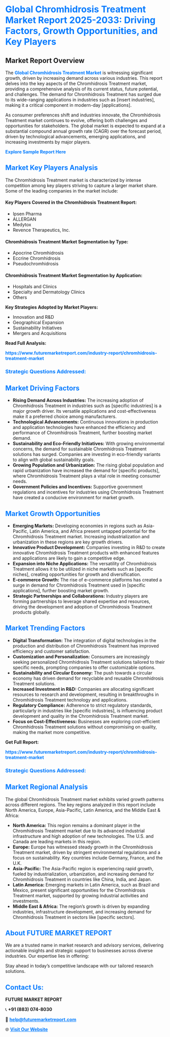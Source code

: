 <h1 style="color: #007BFF;">Global Chromhidrosis Treatment Market Report 2025-2033: Driving Factors, Growth Opportunities, and Key Players</h1>

<section id="overview">
<h2>Market Report Overview</h2>
<p>The <a href="https://www.futuremarketreport.com/industry-report/chromhidrosis-treatment-market" style="color: #007BFF; text-decoration: none;"><strong>Global Chromhidrosis Treatment Market</strong></a> is witnessing significant growth, driven by increasing demand across various industries. This report delves into the key aspects of the Chromhidrosis Treatment market, providing a comprehensive analysis of its current status, future potential, and challenges. The demand for Chromhidrosis Treatment has surged due to its wide-ranging applications in industries such as [insert industries], making it a critical component in modern-day [applications].</p>
<p>As consumer preferences shift and industries innovate, the Chromhidrosis Treatment market continues to evolve, offering both challenges and opportunities for stakeholders. The global market is expected to expand at a substantial compound annual growth rate (CAGR) over the forecast period, driven by technological advancements, emerging applications, and increasing investments by major players.</p>
</section>

<section id="overview">
<p><a href="https://www.futuremarketreport.com/request-sample/reportId=78901" style="color: #007BFF; text-decoration: none;"><strong>Explore Sample Report Here</strong></a></p>
</section>

<section id="key-players">
<h2 style="color: #007BFF;">Market Key Players Analysis</h2>
<p>The Chromhidrosis Treatment market is characterized by intense competition among key players striving to capture a larger market share. Some of the leading companies in the market include:</p>
<h4>Key Players Covered in the Chromhidrosis Treatment Report:</h4>
<ul><li>Ipsen Pharma</li><li>ALLERGAN</li><li>Medytox</li><li>Revence Therapeutics, Inc.</li></ul>
<h4>Chromhidrosis Treatment Market Segmentation by Type:</h4>
<ul><li>Apocrine Chromhidrosis</li><li>Eccrine Chromhidrosis</li><li>Pseudochromhidrosis</li></ul>

<h4>Chromhidrosis Treatment Market Segmentation by Application:</h4>
<ul><li>Hospitals and Clinics</li><li>Specialty and Dermatology Clinics</li><li>Others</li></ul>
<p><strong>Key Strategies Adopted by Market Players:</strong></p>
<ul>
<li>Innovation and R&D</li>
<li>Geographical Expansion</li>
<li>Sustainability Initiatives</li>
<li>Mergers and Acquisitions</li>
</ul>
</section>

<section>
<p><strong>Read Full Analysis: </strong></p><a href="https://www.futuremarketreport.com/industry-report/chromhidrosis-treatment-market" style="color: #007BFF; text-decoration: none;"><strong>https://www.futuremarketreport.com/industry-report/chromhidrosis-treatment-market</strong></a>
<h3 style="color: #007BFF;">Strategic Questions Addressed:</h3>
</section>

<section id="driving-factors">
<h2 style="color: #007BFF;">Market Driving Factors</h2>
<ul>
<li><strong>Rising Demand Across Industries:</strong> The increasing adoption of Chromhidrosis Treatment in industries such as [specific industries] is a major growth driver. Its versatile applications and cost-effectiveness make it a preferred choice among manufacturers.</li>
<li><strong>Technological Advancements:</strong> Continuous innovations in production and application technologies have enhanced the efficiency and performance of Chromhidrosis Treatment, further boosting market demand.</li>
<li><strong>Sustainability and Eco-Friendly Initiatives:</strong> With growing environmental concerns, the demand for sustainable Chromhidrosis Treatment solutions has surged. Companies are investing in eco-friendly variants to align with global sustainability goals.</li>
<li><strong>Growing Population and Urbanization:</strong> The rising global population and rapid urbanization have increased the demand for [specific products], where Chromhidrosis Treatment plays a vital role in meeting consumer needs.</li>
<li><strong>Government Policies and Incentives:</strong> Supportive government regulations and incentives for industries using Chromhidrosis Treatment have created a conducive environment for market growth.</li>
</ul>
</section>

<section id="growth-opportunities">
<h2 style="color: #007BFF;">Market Growth Opportunities</h2>
<ul>
<li><strong>Emerging Markets:</strong> Developing economies in regions such as Asia-Pacific, Latin America, and Africa present untapped potential for the Chromhidrosis Treatment market. Increasing industrialization and urbanization in these regions are key growth drivers.</li>
<li><strong>Innovative Product Development:</strong> Companies investing in R&D to create innovative Chromhidrosis Treatment products with enhanced features and applications are likely to gain a competitive edge.</li>
<li><strong>Expansion into Niche Applications:</strong> The versatility of Chromhidrosis Treatment allows it to be utilized in niche markets such as [specific niches], creating opportunities for growth and diversification.</li>
<li><strong>E-commerce Growth:</strong> The rise of e-commerce platforms has created a surge in demand for Chromhidrosis Treatment used in [specific applications], further boosting market growth.</li>
<li><strong>Strategic Partnerships and Collaborations:</strong> Industry players are forming partnerships to leverage shared expertise and resources, driving the development and adoption of Chromhidrosis Treatment products globally.</li>
</ul>
</section>

<section id="trending-factors">
<h2 style="color: #007BFF;">Market Trending Factors</h2>
<ul>
<li><strong>Digital Transformation:</strong> The integration of digital technologies in the production and distribution of Chromhidrosis Treatment has improved efficiency and customer satisfaction.</li>
<li><strong>Customization and Personalization:</strong> Consumers are increasingly seeking personalized Chromhidrosis Treatment solutions tailored to their specific needs, prompting companies to offer customizable options.</li>
<li><strong>Sustainability and Circular Economy:</strong> The push towards a circular economy has driven demand for recyclable and reusable Chromhidrosis Treatment solutions.</li>
<li><strong>Increased Investment in R&D:</strong> Companies are allocating significant resources to research and development, resulting in breakthroughs in Chromhidrosis Treatment technology and applications.</li>
<li><strong>Regulatory Compliance:</strong> Adherence to strict regulatory standards, particularly in industries like [specific industries], is influencing product development and quality in the Chromhidrosis Treatment market.</li>
<li><strong>Focus on Cost-Effectiveness:</strong> Businesses are exploring cost-efficient Chromhidrosis Treatment solutions without compromising on quality, making the market more competitive.</li>
</ul>
</section>

<section>
<p><strong>Get Full Report: </strong></p><a href="https://www.futuremarketreport.com/industry-report/chromhidrosis-treatment-market" style="color: #007BFF; text-decoration: none;"><strong>https://www.futuremarketreport.com/industry-report/chromhidrosis-treatment-market</strong></a>
<h3 style="color: #007BFF;">Strategic Questions Addressed:</h3>
</section>


<section id="regional-analysis">
<h2 style="color: #007BFF;">Market Regional Analysis</h2>
<p>The global Chromhidrosis Treatment market exhibits varied growth patterns across different regions. The key regions analyzed in this report include North America, Europe, Asia-Pacific, Latin America, and the Middle East & Africa:</p>
<ul>
<li><strong>North America:</strong> This region remains a dominant player in the Chromhidrosis Treatment market due to its advanced industrial infrastructure and high adoption of new technologies. The U.S. and Canada are leading markets in this region.</li>
<li><strong>Europe:</strong> Europe has witnessed steady growth in the Chromhidrosis Treatment market, driven by stringent environmental regulations and a focus on sustainability. Key countries include Germany, France, and the U.K.</li>
<li><strong>Asia-Pacific:</strong> The Asia-Pacific region is experiencing rapid growth, fueled by industrialization, urbanization, and increasing demand for Chromhidrosis Treatment in countries like China, India, and Japan.</li>
<li><strong>Latin America:</strong> Emerging markets in Latin America, such as Brazil and Mexico, present significant opportunities for the Chromhidrosis Treatment market, supported by growing industrial activities and investments.</li>
<li><strong>Middle East & Africa:</strong> The region’s growth is driven by expanding industries, infrastructure development, and increasing demand for Chromhidrosis Treatment in sectors like [specific sectors].</li>
</ul>
</section>

<footer>
<h2 style="color: #007BFF;">About FUTURE MARKET REPORT</h2>
<p>We are a trusted name in market research and advisory services, delivering actionable insights and strategic support to businesses across diverse industries. Our expertise lies in offering:</p>

<p>Stay ahead in today’s competitive landscape with our tailored research solutions.</p>

<h2 style="color: #007BFF;">Contact Us:</h2>
<p><strong>FUTURE MARKET REPORT</strong></p>
<p>📞 <strong>+91 (883) 074-8030</strong></p>
<p>📧 <strong><a href="mailto:help@futuremarketreport.com" style="color: #007BFF;">help@futuremarketreport.com</a></strong></p>
<p>🌐 <strong><a href="https://www.futuremarketreport.com/" style="color: #007BFF;">Visit Our Website</a></strong></p>
</footer>